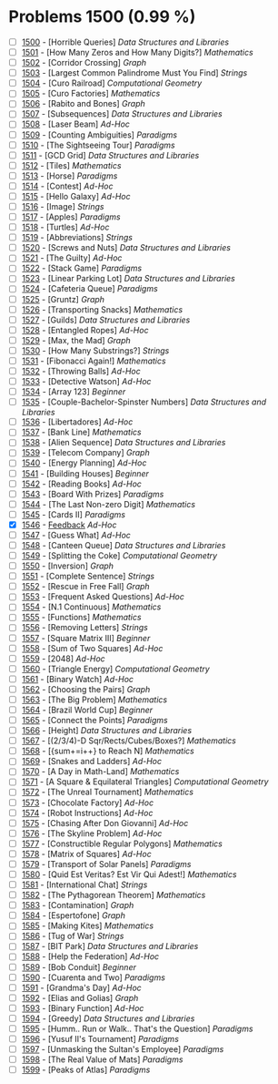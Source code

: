 # Problems 1500 (0.99 %)


- [ ] [1500](https://www.beecrowd.com.br/judge/en/problems/view/1500) - [Horrible Queries] *Data Structures and Libraries*
- [ ] [1501](https://www.beecrowd.com.br/judge/en/problems/view/1501) - [How Many Zeros and How Many Digits?] *Mathematics*
- [ ] [1502](https://www.beecrowd.com.br/judge/en/problems/view/1502) - [Corridor Crossing] *Graph*
- [ ] [1503](https://www.beecrowd.com.br/judge/en/problems/view/1503) - [Largest Common Palindrome Must You Find] *Strings*
- [ ] [1504](https://www.beecrowd.com.br/judge/en/problems/view/1504) - [Curo Railroad] *Computational Geometry*
- [ ] [1505](https://www.beecrowd.com.br/judge/en/problems/view/1505) - [Curo Factories] *Mathematics*
- [ ] [1506](https://www.beecrowd.com.br/judge/en/problems/view/1506) - [Rabito and Bones] *Graph*
- [ ] [1507](https://www.beecrowd.com.br/judge/en/problems/view/1507) - [Subsequences] *Data Structures and Libraries*
- [ ] [1508](https://www.beecrowd.com.br/judge/en/problems/view/1508) - [Laser Beam] *Ad-Hoc*
- [ ] [1509](https://www.beecrowd.com.br/judge/en/problems/view/1509) - [Counting Ambiguities] *Paradigms*
- [ ] [1510](https://www.beecrowd.com.br/judge/en/problems/view/1510) - [The Sightseeing Tour] *Paradigms*
- [ ] [1511](https://www.beecrowd.com.br/judge/en/problems/view/1511) - [GCD Grid] *Data Structures and Libraries*
- [ ] [1512](https://www.beecrowd.com.br/judge/en/problems/view/1512) - [Tiles] *Mathematics*
- [ ] [1513](https://www.beecrowd.com.br/judge/en/problems/view/1513) - [Horse] *Paradigms*
- [ ] [1514](https://www.beecrowd.com.br/judge/en/problems/view/1514) - [Contest] *Ad-Hoc*
- [ ] [1515](https://www.beecrowd.com.br/judge/en/problems/view/1515) - [Hello Galaxy] *Ad-Hoc*
- [ ] [1516](https://www.beecrowd.com.br/judge/en/problems/view/1516) - [Image] *Strings*
- [ ] [1517](https://www.beecrowd.com.br/judge/en/problems/view/1517) - [Apples] *Paradigms*
- [ ] [1518](https://www.beecrowd.com.br/judge/en/problems/view/1518) - [Turtles] *Ad-Hoc*
- [ ] [1519](https://www.beecrowd.com.br/judge/en/problems/view/1519) - [Abbreviations] *Strings*
- [ ] [1520](https://www.beecrowd.com.br/judge/en/problems/view/1520) - [Screws and Nuts] *Data Structures and Libraries*
- [ ] [1521](https://www.beecrowd.com.br/judge/en/problems/view/1521) - [The Guilty] *Ad-Hoc*
- [ ] [1522](https://www.beecrowd.com.br/judge/en/problems/view/1522) - [Stack Game] *Paradigms*
- [ ] [1523](https://www.beecrowd.com.br/judge/en/problems/view/1523) - [Linear Parking Lot] *Data Structures and Libraries*
- [ ] [1524](https://www.beecrowd.com.br/judge/en/problems/view/1524) - [Cafeteria Queue] *Paradigms*
- [ ] [1525](https://www.beecrowd.com.br/judge/en/problems/view/1525) - [Gruntz] *Graph*
- [ ] [1526](https://www.beecrowd.com.br/judge/en/problems/view/1526) - [Transporting Snacks] *Mathematics*
- [ ] [1527](https://www.beecrowd.com.br/judge/en/problems/view/1527) - [Guilds] *Data Structures and Libraries*
- [ ] [1528](https://www.beecrowd.com.br/judge/en/problems/view/1528) - [Entangled Ropes] *Ad-Hoc*
- [ ] [1529](https://www.beecrowd.com.br/judge/en/problems/view/1529) - [Max, the Mad] *Graph*
- [ ] [1530](https://www.beecrowd.com.br/judge/en/problems/view/1530) - [How Many Substrings?] *Strings*
- [ ] [1531](https://www.beecrowd.com.br/judge/en/problems/view/1531) - [Fibonacci Again!] *Mathematics*
- [ ] [1532](https://www.beecrowd.com.br/judge/en/problems/view/1532) - [Throwing Balls] *Ad-Hoc*
- [ ] [1533](https://www.beecrowd.com.br/judge/en/problems/view/1533) - [Detective Watson] *Ad-Hoc*
- [ ] [1534](https://www.beecrowd.com.br/judge/en/problems/view/1534) - [Array 123] *Beginner*
- [ ] [1535](https://www.beecrowd.com.br/judge/en/problems/view/1535) - [Couple-Bachelor-Spinster Numbers] *Data Structures and Libraries*
- [ ] [1536](https://www.beecrowd.com.br/judge/en/problems/view/1536) - [Libertadores] *Ad-Hoc*
- [ ] [1537](https://www.beecrowd.com.br/judge/en/problems/view/1537) - [Bank Line] *Mathematics*
- [ ] [1538](https://www.beecrowd.com.br/judge/en/problems/view/1538) - [Alien Sequence] *Data Structures and Libraries*
- [ ] [1539](https://www.beecrowd.com.br/judge/en/problems/view/1539) - [Telecom Company] *Graph*
- [ ] [1540](https://www.beecrowd.com.br/judge/en/problems/view/1540) - [Energy Planning] *Ad-Hoc*
- [ ] [1541](https://www.beecrowd.com.br/judge/en/problems/view/1541) - [Building Houses] *Beginner*
- [ ] [1542](https://www.beecrowd.com.br/judge/en/problems/view/1542) - [Reading Books] *Ad-Hoc*
- [ ] [1543](https://www.beecrowd.com.br/judge/en/problems/view/1543) - [Board With Prizes] *Paradigms*
- [ ] [1544](https://www.beecrowd.com.br/judge/en/problems/view/1544) - [The Last Non-zero Digit] *Mathematics*
- [ ] [1545](https://www.beecrowd.com.br/judge/en/problems/view/1545) - [Cards II] *Paradigms*
- [x] [1546](https://www.beecrowd.com.br/judge/en/problems/view/1546) - [Feedback](https://github.com/Luc4sguilherme/beecrowd/blob/master/problems/[1500-1599]/1546/code.js) *Ad-Hoc*
- [ ] [1547](https://www.beecrowd.com.br/judge/en/problems/view/1547) - [Guess What] *Ad-Hoc*
- [ ] [1548](https://www.beecrowd.com.br/judge/en/problems/view/1548) - [Canteen Queue] *Data Structures and Libraries*
- [ ] [1549](https://www.beecrowd.com.br/judge/en/problems/view/1549) - [Splitting the Coke] *Computational Geometry*
- [ ] [1550](https://www.beecrowd.com.br/judge/en/problems/view/1550) - [Inversion] *Graph*
- [ ] [1551](https://www.beecrowd.com.br/judge/en/problems/view/1551) - [Complete Sentence] *Strings*
- [ ] [1552](https://www.beecrowd.com.br/judge/en/problems/view/1552) - [Rescue in Free Fall] *Graph*
- [ ] [1553](https://www.beecrowd.com.br/judge/en/problems/view/1553) - [Frequent Asked Questions] *Ad-Hoc*
- [ ] [1554](https://www.beecrowd.com.br/judge/en/problems/view/1554) - [N.1 Continuous] *Mathematics*
- [ ] [1555](https://www.beecrowd.com.br/judge/en/problems/view/1555) - [Functions] *Mathematics*
- [ ] [1556](https://www.beecrowd.com.br/judge/en/problems/view/1556) - [Removing Letters] *Strings*
- [ ] [1557](https://www.beecrowd.com.br/judge/en/problems/view/1557) - [Square Matrix III] *Beginner*
- [ ] [1558](https://www.beecrowd.com.br/judge/en/problems/view/1558) - [Sum of Two Squares] *Ad-Hoc*
- [ ] [1559](https://www.beecrowd.com.br/judge/en/problems/view/1559) - [2048] *Ad-Hoc*
- [ ] [1560](https://www.beecrowd.com.br/judge/en/problems/view/1560) - [Triangle Energy] *Computational Geometry*
- [ ] [1561](https://www.beecrowd.com.br/judge/en/problems/view/1561) - [Binary Watch] *Ad-Hoc*
- [ ] [1562](https://www.beecrowd.com.br/judge/en/problems/view/1562) - [Choosing the Pairs] *Graph*
- [ ] [1563](https://www.beecrowd.com.br/judge/en/problems/view/1563) - [The Big Problem] *Mathematics*
- [ ] [1564](https://www.beecrowd.com.br/judge/en/problems/view/1564) - [Brazil World Cup] *Beginner*
- [ ] [1565](https://www.beecrowd.com.br/judge/en/problems/view/1565) - [Connect the Points] *Paradigms*
- [ ] [1566](https://www.beecrowd.com.br/judge/en/problems/view/1566) - [Height] *Data Structures and Libraries*
- [ ] [1567](https://www.beecrowd.com.br/judge/en/problems/view/1567) - [(2/3/4)-D Sqr/Rects/Cubes/Boxes?] *Mathematics*
- [ ] [1568](https://www.beecrowd.com.br/judge/en/problems/view/1568) - [{sum+=i++} to Reach N] *Mathematics*
- [ ] [1569](https://www.beecrowd.com.br/judge/en/problems/view/1569) - [Snakes and Ladders] *Ad-Hoc*
- [ ] [1570](https://www.beecrowd.com.br/judge/en/problems/view/1570) - [A Day in Math-Land] *Mathematics*
- [ ] [1571](https://www.beecrowd.com.br/judge/en/problems/view/1571) - [A Square & Equilateral Triangles] *Computational Geometry*
- [ ] [1572](https://www.beecrowd.com.br/judge/en/problems/view/1572) - [The Unreal Tournament] *Mathematics*
- [ ] [1573](https://www.beecrowd.com.br/judge/en/problems/view/1573) - [Chocolate Factory] *Ad-Hoc*
- [ ] [1574](https://www.beecrowd.com.br/judge/en/problems/view/1574) - [Robot Instructions] *Ad-Hoc*
- [ ] [1575](https://www.beecrowd.com.br/judge/en/problems/view/1575) - [Chasing After Don Giovanni] *Ad-Hoc*
- [ ] [1576](https://www.beecrowd.com.br/judge/en/problems/view/1576) - [The Skyline Problem] *Ad-Hoc*
- [ ] [1577](https://www.beecrowd.com.br/judge/en/problems/view/1577) - [Constructible Regular Polygons] *Mathematics*
- [ ] [1578](https://www.beecrowd.com.br/judge/en/problems/view/1578) - [Matrix of Squares] *Ad-Hoc*
- [ ] [1579](https://www.beecrowd.com.br/judge/en/problems/view/1579) - [Transport of Solar Panels] *Paradigms*
- [ ] [1580](https://www.beecrowd.com.br/judge/en/problems/view/1580) - [Quid Est Veritas? Est Vir Qui Adest!] *Mathematics*
- [ ] [1581](https://www.beecrowd.com.br/judge/en/problems/view/1581) - [International Chat] *Strings*
- [ ] [1582](https://www.beecrowd.com.br/judge/en/problems/view/1582) - [The Pythagorean Theorem] *Mathematics*
- [ ] [1583](https://www.beecrowd.com.br/judge/en/problems/view/1583) - [Contamination] *Graph*
- [ ] [1584](https://www.beecrowd.com.br/judge/en/problems/view/1584) - [Espertofone] *Graph*
- [ ] [1585](https://www.beecrowd.com.br/judge/en/problems/view/1585) - [Making Kites] *Mathematics*
- [ ] [1586](https://www.beecrowd.com.br/judge/en/problems/view/1586) - [Tug of War] *Strings*
- [ ] [1587](https://www.beecrowd.com.br/judge/en/problems/view/1587) - [BIT Park] *Data Structures and Libraries*
- [ ] [1588](https://www.beecrowd.com.br/judge/en/problems/view/1588) - [Help the Federation] *Ad-Hoc*
- [ ] [1589](https://www.beecrowd.com.br/judge/en/problems/view/1589) - [Bob Conduit] *Beginner*
- [ ] [1590](https://www.beecrowd.com.br/judge/en/problems/view/1590) - [Cuarenta and Two] *Paradigms*
- [ ] [1591](https://www.beecrowd.com.br/judge/en/problems/view/1591) - [Grandma's Day] *Ad-Hoc*
- [ ] [1592](https://www.beecrowd.com.br/judge/en/problems/view/1592) - [Elias and Golias] *Graph*
- [ ] [1593](https://www.beecrowd.com.br/judge/en/problems/view/1593) - [Binary Function] *Ad-Hoc*
- [ ] [1594](https://www.beecrowd.com.br/judge/en/problems/view/1594) - [Greedy] *Data Structures and Libraries*
- [ ] [1595](https://www.beecrowd.com.br/judge/en/problems/view/1595) - [Humm.. Run or Walk.. That's the Question] *Paradigms*
- [ ] [1596](https://www.beecrowd.com.br/judge/en/problems/view/1596) - [Yusuf II's Tournament] *Paradigms*
- [ ] [1597](https://www.beecrowd.com.br/judge/en/problems/view/1597) - [Unmasking the Sultan's Employee] *Paradigms*
- [ ] [1598](https://www.beecrowd.com.br/judge/en/problems/view/1598) - [The Real Value of Mats] *Paradigms*
- [ ] [1599](https://www.beecrowd.com.br/judge/en/problems/view/1599) - [Peaks of Atlas] *Paradigms*
